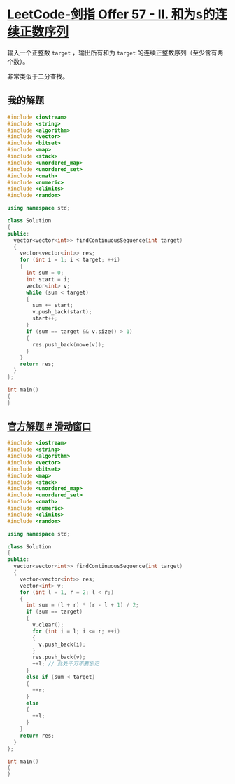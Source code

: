 # [LeetCode-剑指 Offer 57 - II. 和为s的连续正数序列](https://leetcode.cn/problems/he-wei-sde-lian-xu-zheng-shu-xu-lie-lcof/) 

输入一个正整数 `target` ，输出所有和为 `target` 的连续正整数序列（至少含有两个数）。

非常类似于二分查找。

## 我的解题



```c++
#include <iostream>
#include <string>
#include <algorithm>
#include <vector>
#include <bitset>
#include <map>
#include <stack>
#include <unordered_map>
#include <unordered_set>
#include <cmath>
#include <numeric>
#include <climits>
#include <random>

using namespace std;

class Solution
{
public:
  vector<vector<int>> findContinuousSequence(int target)
  {
    vector<vector<int>> res;
    for (int i = 1; i < target; ++i)
    {
      int sum = 0;
      int start = i;
      vector<int> v;
      while (sum < target)
      {
        sum += start;
        v.push_back(start);
        start++;
      }
      if (sum == target && v.size() > 1)
      {
        res.push_back(move(v));
      }
    }
    return res;
  }
};

int main()
{
}
```



## [官方解题 # 滑动窗口](https://leetcode.cn/problems/he-wei-sde-lian-xu-zheng-shu-xu-lie-lcof/solution/mian-shi-ti-57-ii-he-wei-sde-lian-xu-zheng-shu-x-2/)

```c++
#include <iostream>
#include <string>
#include <algorithm>
#include <vector>
#include <bitset>
#include <map>
#include <stack>
#include <unordered_map>
#include <unordered_set>
#include <cmath>
#include <numeric>
#include <climits>
#include <random>

using namespace std;

class Solution
{
public:
  vector<vector<int>> findContinuousSequence(int target)
  {
    vector<vector<int>> res;
    vector<int> v;
    for (int l = 1, r = 2; l < r;)
    {
      int sum = (l + r) * (r - l + 1) / 2;
      if (sum == target)
      {
        v.clear();
        for (int i = l; i <= r; ++i)
        {
          v.push_back(i);
        }
        res.push_back(v);
        ++l; // 此处千万不要忘记
      }
      else if (sum < target)
      {
        ++r;
      }
      else
      {
        ++l;
      }
    }
    return res;
  }
};

int main()
{
}
```

